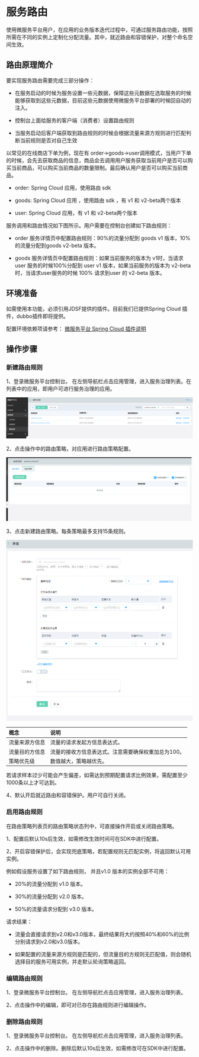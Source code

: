 # 服务路由

使用微服务平台用户，在应用的业务版本迭代过程中，可通过服务路由功能，按照所需在不同的实例上定制化分配流量。其中，就近路由和容错保护，对整个命名空间生效。


## 路由原理简介

要实现服务路由需要完成三部分操作：

-  在服务启动的时候为服务设置一些元数据，保障这些元数据在选取服务的时候能够获取到这些元数据，目前这些元数据使用微服务平台部署的时候回自动的注入。

-  控制台上面给服务的客户端（消费者）设置路由规则

-  当服务启动后客户端获取到路由规则的时候会根据流量来源方规则进行匹配判断当前规则是否对自己生效


以常见的在线商店下单为例，现在有 order->goods->user调用模式，当用户下单的时候，会先去获取商品的信息，商品会去调用用户服务获取当前用户是否可以购买当前商品，可以购买当前商品的数量限制。最后确认用户是否可以购买当前商品。

-  order: Spring Cloud 应用，使用路由 sdk

-  goods: Spring Cloud 应用 ，使用路由 sdk ，有 v1 和 v2-beta两个版本

-  user: Spring Cloud 应用，有 v1 和 v2-beta两个版本

服务调用和路由情况如下图所示。用户需要在控制台创建如下路由规则：

-  order 服务详情页中配置路由规则：90%的流量分配到 goods v1 版本，10%的流量分配到goods v2-beta 版本。

-  goods 服务详情页中配置路由规则：如果当前服务的版本为 v1时，当请求 user 服务的时候100%分配到 user v1 版本，如果当前服务的版本为 v2-beta 时，当请求user服务的时候 100% 请求到user 的 v2-beta 版本。




## 环境准备

如需使用本功能，必须引用JDSF提供的插件。目前我们已提供Spring Cloud 插件，dubbo插件即将提供。

配置环境依赖项请参考： [微服务平台 Spring Cloud 插件说明](../../Getting-Started/JDSF-Plugin.md)


## 操作步骤
### 新建路由规则
1、登录微服务平台控制台。	在左侧导航栏点击应用管理，进入服务治理列表。在列表中的应用，即用户可进行服务治理的应用。

![](../../../../../image/Internet-Middleware/JD-Distributed-Service-Framework/ser-list-20191211.png)

2、点击操作中的路由策略，对应用进行路由策略配置。

![](../../../../../image/Internet-Middleware/JD-Distributed-Service-Framework/lycl-list.png)

3、点击新建路由策略。每条策略最多支持15条规则。

![](../../../../../image/Internet-Middleware/JD-Distributed-Service-Framework/lycl-new.png)


| 概念 | 说明 |
| :- | :- |
| 流量来源方信息 | 流量的请求发起方信息表达式。 |
| 流量目的方信息 | 流量的接收方信息表达式。注意需要确保权重加总为100。 |
| 策略优先级 | 数值越大，策略越优先。 |

若请求样本过少可能会产生偏差，如需达到预期配置请求比例效果，需配置至少1000条以上才可达到。

4、默认开启就近路由和容错保护。用户可自行关闭。

### 启用路由规则

在路由策略列表页的路由策略状态列中，可直接操作开启或关闭路由策略。

1、配置后默认10s后生效，如需修改生效时间可在SDK中进行配置。

2、开启容错保护后，会实现兜底策略，若配置规则无匹配实例，将返回默认可用实例。

例如假设服务设置了如下路由规则， 并且v1.0 版本的实例全部不可用：

-  20%的流量分配到 v1.0 版本。

-  30%的流量分配到 v2.0 版本。

-  50%的流量请求分配到 v3.0 版本。

请求结果：

- 流量会直接请求到v2.0和v3.0版本，最终结果将大约按照40%和60%的比例分别请求到v2.0和v3.0版本。

- 如果配置的流量来源方规则是匹配的，但流量目的方规则无匹配值，则会随机选择目的服务可用实例，并走默认轮询策略返回。


### 编辑路由规则

1、登录微服务平台控制台。	在左侧导航栏点击应用管理，进入服务治理列表。

2、点击操作中的编辑，即可对已存在路由规则进行编辑操作。


### 删除路由规则

1、登录微服务平台控制台。	在左侧导航栏点击应用管理，进入服务治理列表。

2、点击操作中的删除。删除后默认10s后生效，如需修改可在SDK中进行配置。

